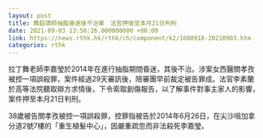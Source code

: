 ```yaml
---
layout: post
title: 舞蹈導師抽脂昏迷後不治案　法官押後至本月21日判刑
date: 2021-09-03 13:56:26.000000000 +08:00
link: https://news.rthk.hk/rthk/ch/component/k2/1608918-20210903.htm
categories: rthk
---
```


拉丁舞老師李嘉瑩於2014年在進行抽脂期間昏迷，其後不治。涉案女西醫關孝孜被控一項誤殺罪，案件經過29天審訊後，陪審團早前裁定被告罪成。法官李素蘭於高等法院聽取辯方求情後，下令索取創傷報告，以了解事件對事主家人的影響，案件押至本月21日判刑。

38歲被告關孝孜被控一項誤殺罪，控罪指被告於2014年6月26日，在尖沙咀加拿分道2號7樓的「重生植髮中心」，因嚴重疏忽而非法殺死李嘉瑩。
